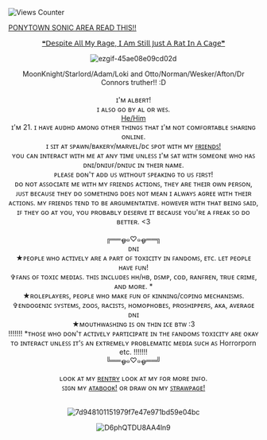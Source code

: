 ![Views Counter](https://komarev.com/ghpvc/?username=escortingmen)

 <a href="https://docs.google.com/document/d/1OeYdNVrhPUUuWY5ePx63WMTl1CMvlFAUmNR-lpOvrgI/edit?usp=sharing">PONYTOWN SONIC AREA READ THIS!!</a>

</div> <div align="center"> <a href="https://open.spotify.com/track/2itcYu5GSP50cfgY2Un2Ak">❝𝖣𝖾𝗌𝗉𝗂𝗍𝖾 𝖠𝗅𝗅 𝖬𝗒 𝖱𝖺𝗀𝖾, 𝖨 𝖠𝗆 𝖲𝗍𝗂𝗅𝗅 𝖩𝗎𝗌𝗍 𝖠 𝖱𝖺𝗍 𝖨𝗇 𝖠 𝖢𝖺𝗀𝖾❞</a>
</div> <div align="center"> 

</div> <div align="center">
 
![ezgif-45ae08e09cd02d](https://github.com/user-attachments/assets/7b5e1742-6e72-44aa-a604-0f931efa0375) 

</div> <div align="center">   MoonKnight/Starlord/Adam/Loki and Otto/Norman/Wesker/Afton/Dr Connors truther!! :D
</div> <div align="center">   ⠀⠀
</div> <div align="center">ɪ'ᴍ ᴀʟʙᴇʀᴛ!  </div>  
</div> <div align="center">ɪ ᴀʟꜱᴏ ɢᴏ ʙʏ ᴀʟ ᴏʀ ᴡᴇꜱ. </div> 
</div> <div align="center"><a href="https://en.pronouns.page/@EscortingMen"> He/Him</a> </div> 
</div> <div align="center"> ɪ'ᴍ 21. ɪ ʜᴀᴠᴇ ᴀᴜᴅʜᴅ ᴀᴍᴏɴɢ ᴏᴛʜᴇʀ ᴛʜɪɴɢꜱ ᴛʜᴀᴛ ɪ'ᴍ ɴᴏᴛ ᴄᴏᴍꜰᴏʀᴛᴀʙʟᴇ ꜱʜᴀʀɪɴɢ ᴏɴʟɪɴᴇ. </div>
</div> <div align="center"> ɪ ꜱɪᴛ ᴀᴛ ꜱᴘᴀᴡɴ/ʙᴀᴋᴇʀʏ/ᴍᴀʀᴠᴇʟ/ᴅᴄ ꜱᴘᴏᴛ ᴡɪᴛʜ ᴍʏ <a href="https://rentry.co/VenomFriends">ꜰʀɪᴇɴᴅꜱ!</a>
</div> <div align="center"> ʏᴏᴜ ᴄᴀɴ ɪɴᴛᴇʀᴀᴄᴛ ᴡɪᴛʜ ᴍᴇ ᴀᴛ ᴀɴʏ ᴛɪᴍᴇ ᴜɴʟᴇꜱꜱ ɪ'ᴍ ꜱᴀᴛ ᴡɪᴛʜ ꜱᴏᴍᴇᴏɴᴇ ᴡʜᴏ ʜᴀꜱ ᴅɴɪ/ᴅɴɪᴜꜰ/ᴅɴɪᴜᴄ ɪɴ ᴛʜᴇɪʀ ɴᴀᴍᴇ.
</div> <div align="center">  ᴘʟᴇᴀꜱᴇ ᴅᴏɴ'ᴛ ᴀᴅᴅ ᴜꜱ ᴡɪᴛʜᴏᴜᴛ ꜱᴘᴇᴀᴋɪɴɢ ᴛᴏ ᴜꜱ ꜰɪʀꜱᴛ! 
</div> <div align="center"> ᴅᴏ ɴᴏᴛ ᴀꜱꜱᴏᴄɪᴀᴛᴇ ᴍᴇ ᴡɪᴛʜ ᴍʏ ꜰʀɪᴇɴᴅꜱ ᴀᴄᴛɪᴏɴꜱ, ᴛʜᴇʏ ᴀʀᴇ ᴛʜᴇɪʀ ᴏᴡɴ ᴘᴇʀꜱᴏɴ, ᴊᴜꜱᴛ ʙᴇᴄᴀᴜꜱᴇ ᴛʜᴇʏ ᴅᴏ ꜱᴏᴍᴇᴛʜɪɴɢ ᴅᴏᴇꜱ ɴᴏᴛ ᴍᴇᴀɴ ɪ ᴀʟᴡᴀʏꜱ ᴀɢʀᴇᴇ ᴡɪᴛʜ ᴛʜᴇɪʀ ᴀᴄᴛɪᴏɴꜱ. ᴍʏ ꜰʀɪᴇɴᴅꜱ ᴛᴇɴᴅ ᴛᴏ ʙᴇ ᴀʀɢᴜᴍᴇɴᴛᴀᴛɪᴠᴇ. ʜᴏᴡᴇᴠᴇʀ ᴡɪᴛʜ ᴛʜᴀᴛ ʙᴇɪɴɢ ꜱᴀɪᴅ, ɪꜰ ᴛʜᴇʏ ɢᴏ ᴀᴛ ʏᴏᴜ, ʏᴏᴜ ᴘʀᴏʙᴀʙʟʏ ᴅᴇꜱᴇʀᴠᴇ ɪᴛ ʙᴇᴄᴀᴜꜱᴇ ʏᴏᴜ'ʀᴇ ᴀ ꜰʀᴇᴀᴋ ꜱᴏ ᴅᴏ ʙᴇᴛᴛᴇʀ. <3 
</div> <div align="center">   ⠀⠀
</div> <div align="center"> ╔══ஓ๑♡๑ஓ══╗
</div> <div align="center"> ᴅɴɪ
</div> <div align="center"> ★ᴘᴇᴏᴘʟᴇ ᴡʜᴏ ᴀᴄᴛɪᴠᴇʟʏ ᴀʀᴇ ᴀ ᴘᴀʀᴛ ᴏꜰ ᴛᴏxɪᴄɪᴛʏ ɪɴ ꜰᴀɴᴅᴏᴍꜱ, ᴇᴛᴄ. ʟᴇᴛ ᴘᴇᴏᴘʟᴇ ʜᴀᴠᴇ ꜰᴜɴ!
</div> <div align="center"> ✞ꜰᴀɴꜱ ᴏꜰ ᴛᴏxɪᴄ ᴍᴇᴅɪᴀꜱ. ᴛʜɪꜱ ɪɴᴄʟᴜᴅᴇꜱ ʜʜ/ʜʙ, ᴅꜱᴍᴘ, ᴄᴏᴅ, ʀᴀɴꜰʀᴇɴ, ᴛʀᴜᴇ ᴄʀɪᴍᴇ, ᴀɴᴅ ᴍᴏʀᴇ. *
</div> <div align="center"> ★ʀᴏʟᴇᴘʟᴀʏᴇʀꜱ, ᴘᴇᴏᴘʟᴇ ᴡʜᴏ ᴍᴀᴋᴇ ꜰᴜɴ ᴏꜰ ᴋɪɴɴɪɴɢ/ᴄᴏᴘɪɴɢ ᴍᴇᴄʜᴀɴɪꜱᴍꜱ.
</div> <div align="center"> ✞ᴇɴᴅᴏɢᴇɴɪᴄ ꜱʏꜱᴛᴇᴍꜱ, ᴢᴏᴏꜱ, ʀᴀᴄɪꜱᴛꜱ, ʜᴏᴍᴏᴘʜᴏʙᴇꜱ, ᴘʀᴏꜱʜɪᴘᴘᴇʀꜱ, ᴀᴋᴀ, ᴀᴠᴇʀᴀɢᴇ ᴅɴɪ
</div> <div align="center"> ★ᴍᴏᴜᴛʜᴡᴀꜱʜɪɴɢ ɪꜱ ᴏɴ ᴛʜɪɴ ɪᴄᴇ ʙᴛᴡ :3
</div> <div align="center">    !!!!!!!  *ᴛʜᴏꜱᴇ ᴡʜᴏ ᴅᴏɴ'ᴛ ᴀᴄᴛɪᴠᴇʟʏ ᴘᴀʀᴛɪᴄɪᴘᴀᴛᴇ ɪɴ ᴛʜᴇ ꜰᴀɴᴅᴏᴍꜱ ᴛᴏxɪᴄɪᴛʏ ᴀʀᴇ ᴏᴋᴀʏ ᴛᴏ ɪɴᴛᴇʀᴀᴄᴛ ᴜɴʟᴇꜱꜱ ɪᴛ'ꜱ ᴀɴ ᴇxᴛʀᴇᴍᴇʟʏ ᴘʀᴏʙʟᴇᴍᴀᴛɪᴄ ᴍᴇᴅɪᴀ ꜱᴜᴄʜ ᴀꜱ Horrorporn etc. !!!!!!!
</div> <div align="center"> ╚══ஓ๑♡๑ஓ══╝
</div> <div align="center">   ⠀⠀
 </div> <div align="center"> ʟᴏᴏᴋ ᴀᴛ ᴍʏ <a href="https://rentry.org/venomsparx">ʀᴇɴᴛʀʏ</a> ʟᴏᴏᴋ ᴀᴛ ᴍʏ ꜰᴏʀ ᴍᴏʀᴇ ɪɴꜰᴏ.
</div> <div align="center">ꜱɪɢɴ ᴍʏ <a href="https://escortingmen.atabook.org">ᴀᴛᴀʙᴏᴏᴋ!</a> ᴏʀ ᴅʀᴀᴡ ᴏɴ ᴍʏ <a href="https://venomsparx.straw.page">ꜱᴛʀᴀᴡᴘᴀɢᴇ!</a>
  </div> <div align="center">   ⠀⠀
</div> <div align="center">

![7d948101151979f7e47e971bd59e04bc](https://github.com/user-attachments/assets/c4d9169f-9739-4a07-a229-3a7d86595538)






![D6phQTDU8AA4ln9](https://github.com/user-attachments/assets/563324ab-b45f-4740-aaa9-27448b7bf535)




